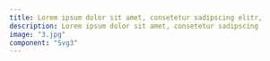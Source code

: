 ```yaml
---
title: Lorem ipsum dolor sit amet, consetetur sadipscing elitr, 
description: Lorem ipsum dolor sit amet, consetetur sadipscing
image: "3.jpg"
component: "Svg3"
---
```


